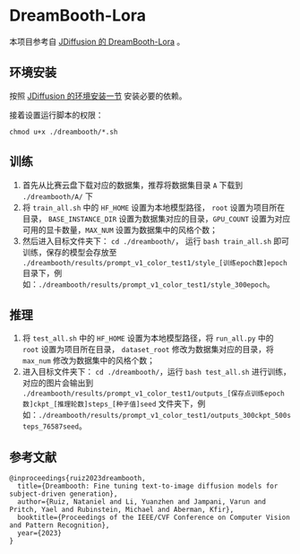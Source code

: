 # DreamBooth-Lora

本项目参考自 [JDiffusion 的 DreamBooth-Lora](https://github.com/JittorRepos/JDiffusion/tree/master/examples/dreambooth) 。

## 环境安装

按照 [JDiffusion 的环境安装一节](https://github.com/JittorRepos/JDiffusion/blob/master/examples/dreambooth/README.md) 安装必要的依赖。

接着设置运行脚本的权限：
```
chmod u+x ./dreambooth/*.sh
```

## 训练

1. 首先从比赛云盘下载对应的数据集，推荐将数据集目录 `A` 下载到 `./dreambooth/A/` 下
2. 将 `train_all.sh` 中的 `HF_HOME` 设置为本地模型路径， `root` 设置为项目所在目录， `BASE_INSTANCE_DIR` 设置为数据集对应的目录，`GPU_COUNT` 设置为对应可用的显卡数量，`MAX_NUM` 设置为数据集中的风格个数；
3. 然后进入目标文件夹下： `cd ./dreambooth/`， 运行 `bash train_all.sh` 即可训练，保存的模型会存放至 `./dreambooth/results/prompt_v1_color_test1/style_[训练epoch数]epoch` 目录下，例如：`./dreambooth/results/prompt_v1_color_test1/style_300epoch`。

## 推理

1. 将 `test_all.sh` 中的 `HF_HOME` 设置为本地模型路径，将 `run_all.py` 中的 `root` 设置为项目所在目录， `dataset_root` 修改为数据集对应的目录，将 `max_num` 修改为数据集中的风格个数；
2. 进入目标文件夹下： `cd ./dreambooth/`，运行 `bash test_all.sh` 进行训练，对应的图片会输出到 `./dreambooth/results/prompt_v1_color_test1/outputs_[保存点训练epoch数]ckpt_[推理轮数]steps_[种子值]seed` 文件夹下，例如：`./dreambooth/results/prompt_v1_color_test1/outputs_300ckpt_500steps_76587seed`。


## 参考文献

```
@inproceedings{ruiz2023dreambooth,
  title={Dreambooth: Fine tuning text-to-image diffusion models for subject-driven generation},
  author={Ruiz, Nataniel and Li, Yuanzhen and Jampani, Varun and Pritch, Yael and Rubinstein, Michael and Aberman, Kfir},
  booktitle={Proceedings of the IEEE/CVF Conference on Computer Vision and Pattern Recognition},
  year={2023}
}
```
